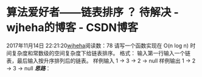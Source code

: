 # 算法爱好者——链表排序 ？ 待解决 - wjheha的博客 - CSDN博客
2017年11月14日 22:21:20[wjheha](https://me.csdn.net/wjheha)阅读数：78
请写一个函数实现在 O(n log n) 时间复杂度和常数级的空间复杂度下给链表排序。
格式：
输入第一行输入一个链表，最后输入按升序排列后的链表。
样例输入
1 -> 3 -> 2 -> null
样例输出
1 -> 2 -> 3 -> null
***思路***：
